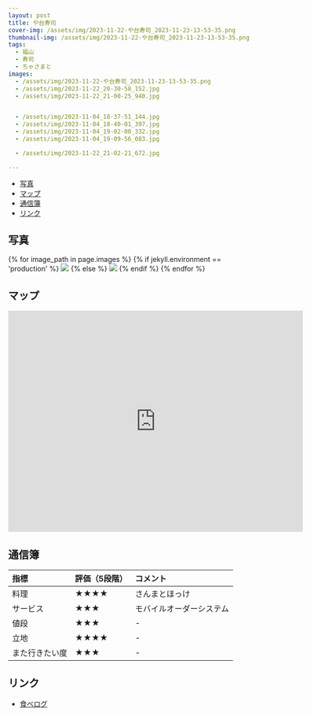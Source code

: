 ```yaml
---
layout: post
title: や台寿司
cover-img: /assets/img/2023-11-22-や台寿司_2023-11-23-13-53-35.png
thumbnail-img: /assets/img/2023-11-22-や台寿司_2023-11-23-13-53-35.png
tags:
  - 福山
  - 寿司
  - ちゃさまと
images:  
  - /assets/img/2023-11-22-や台寿司_2023-11-23-13-53-35.png
  - /assets/img/2023-11-22_20-30-58_152.jpg
  - /assets/img/2023-11-22_21-00-25_940.jpg


  - /assets/img/2023-11-04_18-37-51_144.jpg
  - /assets/img/2023-11-04_18-40-01_397.jpg
  - /assets/img/2023-11-04_19-02-00_332.jpg
  - /assets/img/2023-11-04_19-09-56_083.jpg

  - /assets/img/2023-11-22_21-02-21_672.jpg

---
```


<!-- TOC -->

- [写真](#写真)
- [マップ](#マップ)
- [通信簿](#通信簿)
- [リンク](#リンク)

<!-- /TOC -->

## 写真

{% for image_path in page.images %}
{% if jekyll.environment == 'production' %}
<img src="https://raw.githubusercontent.com/taira1117/fukuyama_izakaya/master/{{ image_path }}">
{% else %}
<img src="{{ image_path }}">
{% endif %}
{% endfor %}

## マップ

<iframe src="https://www.google.com/maps/embed?pb=!1m18!1m12!1m3!1d822.1429225721322!2d133.3646158!3d34.488388199999996!2m3!1f0!2f0!3f0!3m2!1i1024!2i768!4f13.1!3m3!1m2!1s0x355111f6c375e35b%3A0xdf62bfc45e57be62!2z44KE5Y-w44Ga44GX56aP5bGx55S6MuWPt-W6lw!5e0!3m2!1sja!2sjp!4v1700715329003!5m2!1sja!2sjp" width="600" height="450" style="border:0;" allowfullscreen="" loading="lazy" referrerpolicy="no-referrer-when-downgrade"></iframe>

## 通信簿

| 指標 | 評価（5段階） | コメント |
| :------ |:--- | :--- |
| 料理 | ★★★★ | さんまとほっけ |
| サービス | ★★★ | モバイルオーダーシステム |
| 値段 | ★★★ | - |
| 立地 | ★★★★ | - |
| また行きたい度 | ★★★ | - |

## リンク

- [食べログ](https://tabelog.com/hiroshima/A3403/A340301/34030742/?cid=faq_business_hours)